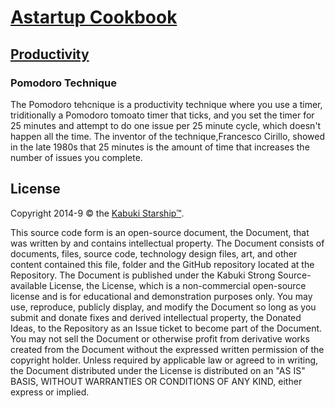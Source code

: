 # [Astartup Cookbook](../readme.md)

## [Productivity](./readme.md)

### Pomodoro Technique

The Pomodoro tehcnique is a productivity technique where you use a timer, triditionally a Pomodoro tomoato timer that ticks, and you set the timer for 25 minutes and attempt to do one issue per 25 minute cycle, which doesn't happen all the time. The inventor of the technique,Francesco Cirillo, showed in the late 1980s that 25 minutes is the amount of time that increases the number of issues you complete.

## License

Copyright 2014-9 © the [Kabuki Starship™](https://kabukistarship.com).

This source code form is an open-source document, the Document, that was written by and contains intellectual property. The Document consists of documents, files, source code, technology design files, art, and other content contained this file, folder and the GitHub repository located at the Repository. The Document is published under the Kabuki Strong Source-available License, the License, which is a non-commercial open-source license and is for educational and demonstration purposes only. You may use, reproduce, publicly display, and modify the Document so long as you submit and donate fixes and derived intellectual property, the Donated Ideas, to the Repository as an Issue ticket to become part of the Document. You may not sell the Document or otherwise profit from derivative works created from the Document without the expressed written permission of the copyright holder. Unless required by applicable law or agreed to in writing, the Document distributed under the License is distributed on an "AS IS" BASIS, WITHOUT WARRANTIES OR CONDITIONS OF ANY KIND, either express or implied.
